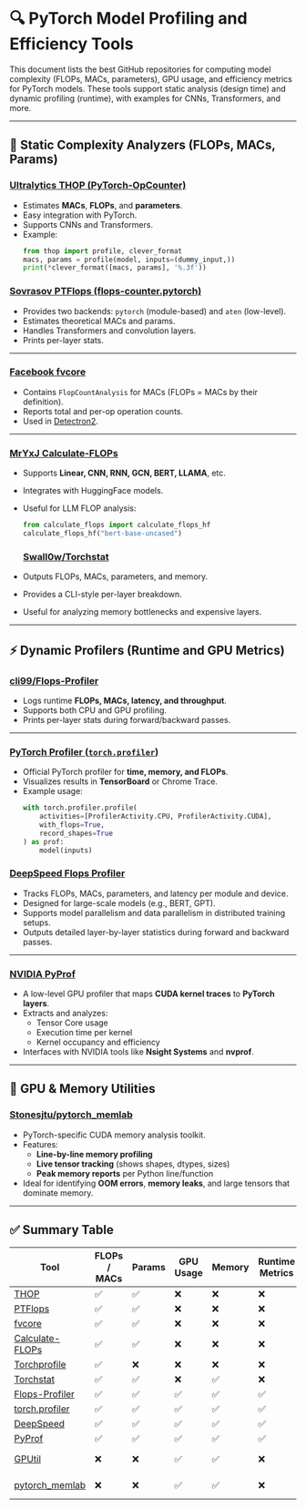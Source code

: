 # 🔍 PyTorch Model Profiling and Efficiency Tools

This document lists the best GitHub repositories for computing model complexity (FLOPs, MACs, parameters), GPU usage, and efficiency metrics for PyTorch models. These tools support static analysis (design time) and dynamic profiling (runtime), with examples for CNNs, Transformers, and more.

---

## 🧮 Static Complexity Analyzers (FLOPs, MACs, Params)

### [Ultralytics THOP (PyTorch-OpCounter)](https://github.com/Lyken17/pytorch-OpCounter)
- Estimates **MACs**, **FLOPs**, and **parameters**.
- Easy integration with PyTorch.
- Supports CNNs and Transformers.
- Example:
  ```python
  from thop import profile, clever_format
  macs, params = profile(model, inputs=(dummy_input,))
  print(*clever_format([macs, params], '%.3f'))
  ```

### [Sovrasov PTFlops (flops-counter.pytorch)](https://github.com/sovrasov/flops-counter.pytorch)
- Provides two backends: `pytorch` (module-based) and `aten` (low-level).
- Estimates theoretical MACs and params.
- Handles Transformers and convolution layers.
- Prints per-layer stats.

---

### [Facebook fvcore](https://github.com/facebookresearch/fvcore)
- Contains `FlopCountAnalysis` for MACs (FLOPs = MACs by their definition).
- Reports total and per-op operation counts.
- Used in [Detectron2](https://github.com/facebookresearch/detectron2).

---

### [MrYxJ Calculate-FLOPs](https://github.com/MrYxJ/Calculate-FLOPs)
- Supports **Linear, CNN, RNN, GCN, BERT, LLAMA**, etc.
- Integrates with HuggingFace models.
- Useful for LLM FLOP analysis:
  ```python
  from calculate_flops import calculate_flops_hf
  calculate_flops_hf("bert-base-uncased")
  ```

  ### [Swall0w/Torchstat](https://github.com/Swall0w/torchstat)
- Outputs FLOPs, MACs, parameters, and memory.
- Provides a CLI-style per-layer breakdown.
- Useful for analyzing memory bottlenecks and expensive layers.

---

## ⚡ Dynamic Profilers (Runtime and GPU Metrics)

### [cli99/Flops-Profiler](https://github.com/cli99/Flops-Profiler)
- Logs runtime **FLOPs, MACs, latency, and throughput**.
- Supports both CPU and GPU profiling.
- Prints per-layer stats during forward/backward passes.

---

### [PyTorch Profiler (`torch.profiler`)](https://pytorch.org/docs/stable/profiler.html)
- Official PyTorch profiler for **time, memory, and FLOPs**.
- Visualizes results in **TensorBoard** or Chrome Trace.
- Example usage:
  ```python
  with torch.profiler.profile(
      activities=[ProfilerActivity.CPU, ProfilerActivity.CUDA],
      with_flops=True,
      record_shapes=True
  ) as prof:
      model(inputs)

### [DeepSpeed Flops Profiler](https://github.com/microsoft/DeepSpeed)
- Tracks FLOPs, MACs, parameters, and latency per module and device.
- Designed for large-scale models (e.g., BERT, GPT).
- Supports model parallelism and data parallelism in distributed training setups.
- Outputs detailed layer-by-layer statistics during forward and backward passes.

---

### [NVIDIA PyProf](https://github.com/NVIDIA/PyProf)
- A low-level GPU profiler that maps **CUDA kernel traces** to **PyTorch layers**.
- Extracts and analyzes:
  - Tensor Core usage
  - Execution time per kernel
  - Kernel occupancy and efficiency
- Interfaces with NVIDIA tools like **Nsight Systems** and **nvprof**.

---

## 🎯 GPU & Memory Utilities

### [Stonesjtu/pytorch_memlab](https://github.com/Stonesjtu/pytorch_memlab)
- PyTorch-specific CUDA memory analysis toolkit.
- Features:
  - **Line-by-line memory profiling**
  - **Live tensor tracking** (shows shapes, dtypes, sizes)
  - **Peak memory reports** per Python line/function
- Ideal for identifying **OOM errors**, **memory leaks**, and large tensors that dominate memory.

---

## ✅ Summary Table

| Tool                                                                  | FLOPs / MACs | Params | GPU Usage | Memory | Runtime Metrics | Static / Dynamic |
|-----------------------------------------------------------------------|--------------|--------|-----------|--------|------------------|------------------|
| [THOP](https://github.com/Lyken17/pytorch-OpCounter)                  | ✅           | ✅     | ❌        | ❌     | ❌               | Static           |
| [PTFlops](https://github.com/sovrasov/flops-counter.pytorch)         | ✅           | ✅     | ❌        | ❌     | ❌               | Static           |
| [fvcore](https://github.com/facebookresearch/fvcore)                 | ✅           | ✅     | ❌        | ❌     | ❌               | Static           |
| [Calculate-FLOPs](https://github.com/MrYxJ/Calculate-FLOPs)          | ✅           | ✅     | ❌        | ❌     | ❌               | Static           |
| [Torchprofile](https://github.com/zhijian-liu/torchprofile)          | ✅           | ❌     | ❌        | ❌     | ❌               | Static           |
| [Torchstat](https://github.com/Swall0w/torchstat)                    | ✅           | ✅     | ❌        | ✅     | ❌               | Static           |
| [Flops-Profiler](https://github.com/cli99/Flops-Profiler)            | ✅           | ✅     | ✅        | ✅     | ✅               | Dynamic          |
| [torch.profiler](https://pytorch.org/docs/stable/profiler.html)      | ✅           | ✅     | ✅        | ✅     | ✅               | Dynamic          |
| [DeepSpeed](https://github.com/microsoft/DeepSpeed)                  | ✅           | ✅     | ✅        | ✅     | ✅               | Dynamic          |
| [PyProf](https://github.com/NVIDIA/PyProf)                           | ✅           | ✅     | ✅        | ✅     | ✅               | Dynamic          |
| [GPUtil](https://github.com/anderskm/gputil)                         | ❌           | ❌     | ✅        | ✅     | ❌               | Runtime Only     |
| [pytorch_memlab](https://github.com/Stonesjtu/pytorch_memlab)        | ❌           | ❌     | ✅        | ✅     | ❌               | Runtime Only     |




  
